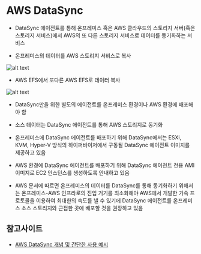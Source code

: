 # AWS DataSync

- DataSync 에이전트를 통해 온프레미스 혹은 AWS 클라우드의 스토리지 서버(혹은 스토리지 서비스)에서 AWS의 또 다른 스토리지 서비스로 데이터를 동기화하는 서비스

- 온프레미스의 데이터를 AWS 스토리지 서비스로 복사

![alt text](../images/cloud/datasync_1.png)

- AWS EFS에서 또다른 AWS EFS로 데이터 복사

![alt text](../images/cloud/datasync_2.png)

- DataSync만을 위한 별도의 에이전트를 온프레미스 환경이나 AWS 환경에 배포해야 함

- 소스 데이터는 DataSync 에이전트를 통해 AWS 스토리지로 동기화

- 온프레미스에 DataSync 에이전트를 배포하기 위해 DataSync에서는 ESXi, KVM, Hyper-V 방식의 하이퍼바이저에서 구동될 DataSync 에이전트 이미지를 제공하고 있음

- AWS 환경에 DataSync 에이전트를 배포하기 위해 DataSync 에이전트 전용 AMI 이미지로 EC2 인스턴스를 생성하도록 안내하고 있음

- AWS 문서에 따르면 온프레미스의 데이터를 DataSync를 통해 동기화하기 위해서는 온프레미스-AWS 인프라로의 진입 거기를 최소화해야 AWS에서 개발한 가속 프로토콜을 이용하여 최대한의 속도를 낼 수 있기에 DataSync 에이전트를 온프레미스 소스 스토리지와 근접한 곳에 배포할 것을 권장하고 있음

## 참고사이트
- [AWS DataSync 개념 및 간단한 사용 예시](https://engmisankim.tistory.com/42)

